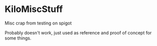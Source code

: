 # KiloMiscStuff
Misc crap from testing on spigot

Probably doesn't work, just used as reference and proof of concept for some things.
